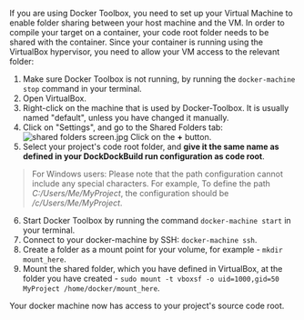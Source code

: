 
If you are using Docker Toolbox, you need to set up your Virtual Machine to enable folder sharing between your host machine
and the VM.
In order to compile your target on a container, your code root folder needs to be shared with the container. 
Since your container is running using the VirtualBox hypervisor, you need to allow your VM access to the relevant folder:
1. Make sure Docker Toolbox is not running, by running the `docker-machine stop` command in your terminal.
2. Open VirtualBox.
3. Right-click on the machine that is used by Docker-Toolbox. It is usually named "default", unless you have changed it 
manually.
4. Click on "Settings", and go to the Shared Folders tab: ![shared folders screen.jpg](https://github.com/intuit/DockDockBuild/blob/master/images/vm_shared_folders_screen.JPG?raw=true)
Click on the **+** button.
5. Select your project's code root folder, and **give it the same name as defined in your DockDockBuild run configuration as code root**.
  > For Windows users:
 Please note that the path configuration cannot include any special characters. For example,
To define the path *C:/Users/Me/MyProject*, the configuration should be */c/Users/Me/MyProject*.
6. Start Docker Toolbox by running the command `docker-machine start` in your terminal.
7. Connect to your docker-machine by SSH: `docker-machine ssh`.
8. Create a folder as a mount point for your volume, for example - `mkdir mount_here`.
9. Mount the shared folder, which you have defined in VirtualBox, at the folder you have created - 
`sudo mount -t vboxsf -o uid=1000,gid=50 MyProject /home/docker/mount_here`.

Your docker machine now has access to your project's source code root. 
